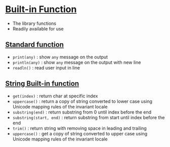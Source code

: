 # [Built-in Function](https://github.com/HidayatRivai2020/kotlin/blob/main/src/main/kotlin/built_in_function)
- The library functions
- Readily available for use

## [Standard function](https://github.com/HidayatRivai2020/kotlin/blob/main/src/main/kotlin/built_in_function/StringFunction.kt)
- `print(any)` : show `any` message on the output
- `println(any)` : show `any` message on the output with new line
- `readln()` : read user input in line

## [String Built-in function](https://github.com/HidayatRivai2020/kotlin/blob/main/src/main/kotlin/built_in_function/StringFunction.kt)
- `get(index)` : return char at specific index
- `uppercase()` : return a copy of string converted to lower case using Unicode mapping rules of the invariant locale
- `substring(end)` : return substring from 0 until index before the end
- `substring(start, end)` : return substring from start until index before the end
- `trim()` : return string with removing space in leading and trailing
- `uppercase()` : get a copy of string converted to upper case using Unicode mapping rules of the invariant locale